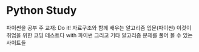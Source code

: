 # Python Study
파이썬을 공부
주 교재: Do it! 자료구조와 함께 배우는 알고리즘 입문(파이썬)
        이것이 취업을 위한 코딩 테스트다 with 파이썬
그리고 기타 알고리즘 문제를 풀어 볼 수 있는 사이트들         
